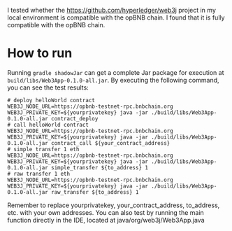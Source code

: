 I tested whether the https://github.com/hyperledger/web3j project in my local environment is compatible with the opBNB chain. I found that it is fully compatible with the opBNB chain.

# How to run
Running `gradle shadowJar` can get a complete Jar package for execution at `build/libs/Web3App-0.1.0-all.jar`.
By executing the following command, you can see the test results:
```
# deploy helloWorld contract
WEB3J_NODE_URL=https://opbnb-testnet-rpc.bnbchain.org WEB3J_PRIVATE_KEY=${yourprivatekey} java -jar ./build/libs/Web3App-0.1.0-all.jar contract_deploy
# call helloWorld contract
WEB3J_NODE_URL=https://opbnb-testnet-rpc.bnbchain.org WEB3J_PRIVATE_KEY=${yourprivatekey} java -jar ./build/libs/Web3App-0.1.0-all.jar contract_call ${your_contract_address}
# simple transfer 1 eth
WEB3J_NODE_URL=https://opbnb-testnet-rpc.bnbchain.org WEB3J_PRIVATE_KEY=${yourprivatekey} java -jar ./build/libs/Web3App-0.1.0-all.jar simple_transfer ${to_address} 1
# raw transfer 1 eth
WEB3J_NODE_URL=https://opbnb-testnet-rpc.bnbchain.org WEB3J_PRIVATE_KEY=${yourprivatekey} java -jar ./build/libs/Web3App-0.1.0-all.jar raw_transfer ${to_address} 1
```
Remember to replace yourprivatekey, your_contract_address, to_address, etc. with your own addresses.
You can also test by running the main function directly in the IDE, located at java/org/web3j/Web3App.java
